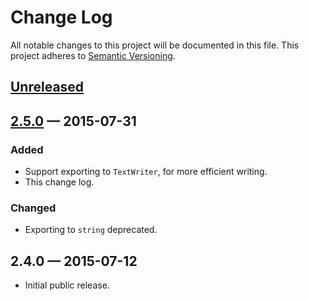 # Change Log
	
All notable changes to this project will be documented in this file.
This project adheres to [Semantic Versioning](http://semver.org/).

## [Unreleased][unreleased]

## [2.5.0] — 2015-07-31
	
### Added

- Support exporting to `TextWriter`, for more efficient writing.
- This change log.
	
### Changed
	
- Exporting to `string` deprecated.
	
## 2.4.0 — 2015-07-12

- Initial public release.

[unreleased]: https://github.com/EnableSoftware/DelimitedDataParser/compare/v2.5.0...HEAD
[2.5.0]: https://github.com/EnableSoftware/DelimitedDataParser/compare/v2.4.0...v2.5.0
